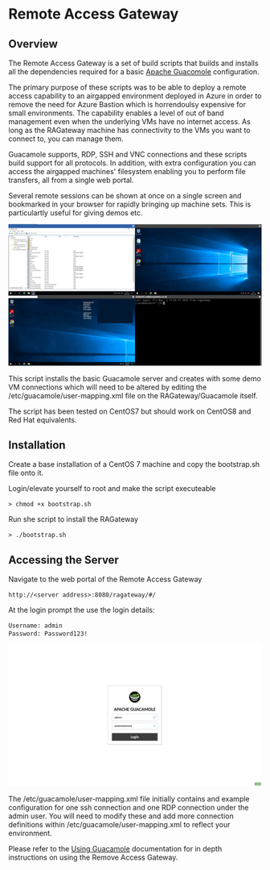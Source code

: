 # Remote Access Gateway

## Overview

The Remote Access Gateway is a set of build scripts that builds and installs all the dependencies required for a basic [Apache Guacomole](https://guacamole.apache.org/) configuration.

The primary purpose of these scripts was to be able to deploy a remote access capability to an airgapped environment deployed in Azure in order to remove the need for Azure Bastion which is horrendoulsy expensive for small environments.  The capability enables a level of out of band management even when the underlying VMs have no internet access.  As long as the RAGateway machine has connectivity to the VMs you want to connect to, you can manage them.

Guacamole supports, RDP, SSH and VNC connections and these scripts build support for all protocols.  In addition, with extra configuration you can access the airgapped machines' filesystem enabling you to perform file transfers, all from a single web portal.

Several remote sessions can be shown at once on a single screen and bookmarked in your browser for rapidly bringing up machine sets.  This is particulartly useful for giving demos etc.

![4 Screens](images/4Screen.png)

This script installs the basic Guacamole server and creates with some demo VM connections which will need to be altered by editing the /etc/guacamole/user-mapping.xml file on the RAGateway/Guacamole itself.

The script has been tested on CentOS7 but should work on CentOS8 and Red Hat equivalents.

## Installation

Create a base installation of a CentOS 7 machine and copy the bootstrap.sh file onto it.

Login/elevate yourself to root and make the script executeable

```
> chmod +x bootstrap.sh
```
Run she script to install the RAGateway
```
> ./bootstrap.sh
```


## Accessing the Server

Navigate to the web portal of the Remote Access Gateway

```
http://<server address>:8080/ragateway/#/
```

At the login prompt the use the login details:

```
Username: admin
Password: Password123!
```

![Login screen](images/login.png)

The /etc/guacamole/user-mapping.xml file initially contains and example configuration for one ssh connection and one RDP connection under the admin user.  You will need to modify these and add more connection definitions within /etc/guacamole/user-mapping.xml to reflect your environment.

Please refer to the [Using Guacamole](https://guacamole.apache.org/doc/gug/using-guacamole.html#using-guacamole) documentation for in depth instructions on using the Remove Access Gateway.
